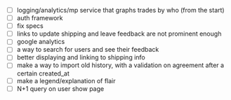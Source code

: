 - [ ] logging/analytics/mp service that graphs trades by who (from the start)
- [ ] auth framework
- [ ] fix specs
- [ ] links to update shipping and leave feedback are not prominent enough
- [ ] google analytics
- [ ] a way to search for users and see their feedback
- [ ] better displaying and linking to shipping info
- [ ] make a way to import old history, with a validation on agreement after a certain created_at
- [ ] make a legend/explanation of flair
- [ ] N+1 query on user show page

